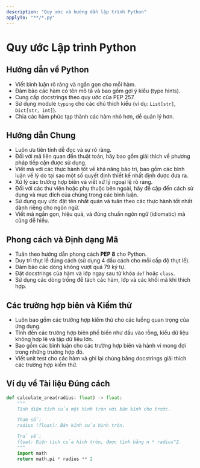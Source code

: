 ```yaml
---
description: "Quy ước và hướng dẫn lập trình Python"
applyTo: "**/*.py"
---
```


# Quy ước Lập trình Python

## Hướng dẫn về Python

- Viết bình luận rõ ràng và ngắn gọn cho mỗi hàm.
- Đảm bảo các hàm có tên mô tả và bao gồm gợi ý kiểu (type hints).
- Cung cấp docstrings theo quy ước của PEP 257.
- Sử dụng module `typing` cho các chú thích kiểu (ví dụ: `List[str]`, `Dict[str, int]`).
- Chia các hàm phức tạp thành các hàm nhỏ hơn, dễ quản lý hơn.

## Hướng dẫn Chung

- Luôn ưu tiên tính dễ đọc và sự rõ ràng.
- Đối với mã liên quan đến thuật toán, hãy bao gồm giải thích về phương pháp tiếp cận được sử dụng.
- Viết mã với các thực hành tốt về khả năng bảo trì, bao gồm các bình luận về lý do tại sao một số quyết định thiết kế nhất định được đưa ra.
- Xử lý các trường hợp biên và viết xử lý ngoại lệ rõ ràng.
- Đối với các thư viện hoặc phụ thuộc bên ngoài, hãy đề cập đến cách sử dụng và mục đích của chúng trong các bình luận.
- Sử dụng quy ước đặt tên nhất quán và tuân theo các thực hành tốt nhất dành riêng cho ngôn ngữ.
- Viết mã ngắn gọn, hiệu quả, và đúng chuẩn ngôn ngữ (idiomatic) mà cũng dễ hiểu.

## Phong cách và Định dạng Mã

- Tuân theo hướng dẫn phong cách **PEP 8** cho Python.
- Duy trì thụt lề đúng cách (sử dụng 4 dấu cách cho mỗi cấp độ thụt lề).
- Đảm bảo các dòng không vượt quá 79 ký tự.
- Đặt docstrings của hàm và lớp ngay sau từ khóa `def` hoặc `class`.
- Sử dụng các dòng trống để tách các hàm, lớp và các khối mã khi thích hợp.

## Các trường hợp biên và Kiểm thử

- Luôn bao gồm các trường hợp kiểm thử cho các luồng quan trọng của ứng dụng.
- Tính đến các trường hợp biên phổ biến như đầu vào rỗng, kiểu dữ liệu không hợp lệ và tập dữ liệu lớn.
- Bao gồm các bình luận cho các trường hợp biên và hành vi mong đợi trong những trường hợp đó.
- Viết unit test cho các hàm và ghi lại chúng bằng docstrings giải thích các trường hợp kiểm thử.

## Ví dụ về Tài liệu Đúng cách

```python
def calculate_area(radius: float) -> float:
    """
    Tính diện tích của một hình tròn với bán kính cho trước.

    Tham số:
    radius (float): Bán kính của hình tròn.

    Trả về:
    float: Diện tích của hình tròn, được tính bằng π * radius^2.
    """
    import math
    return math.pi * radius ** 2
```
